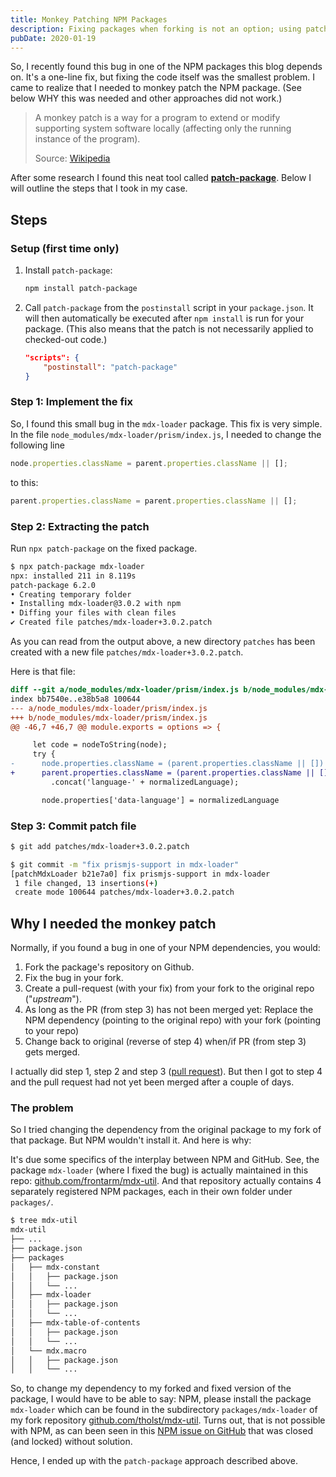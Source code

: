 ```yaml
---
title: Monkey Patching NPM Packages
description: Fixing packages when forking is not an option; using patch-package
pubDate: 2020-01-19
---
```


So, I recently found this bug in one of the NPM packages this blog depends on. It's a one-line fix, but fixing the code itself was the smallest problem. I came to realize that I needed to monkey patch the NPM package. (See below WHY this was needed and other approaches did not work.)

> A monkey patch is a way for a program to extend or modify supporting system software locally (affecting only the running instance of the program).
>
> Source: [Wikipedia](https://en.wikipedia.org/wiki/Monkey_patch)

After some research I found this neat tool called [**patch-package**](https://github.com/ds300/patch-package). Below I will outline the steps that I took in my case.

## Steps

### Setup (first time only)

1. Install `patch-package`:

    ```bash
    npm install patch-package
    ```

2. Call `patch-package` from the `postinstall` script in your `package.json`. It will then automatically be executed after `npm install` is run for your package. (This also means that the patch is not necessarily applied to checked-out code.)

    ```json
    "scripts": {
        "postinstall": "patch-package"
    }
    ```

### Step 1: Implement the fix

So, I found this small bug in the `mdx-loader` package. This fix is very simple. In the file `node_modules/mdx-loader/prism/index.js`, I needed to change the following line

```js
node.properties.className = parent.properties.className || [];
```

to this:

```js
parent.properties.className = parent.properties.className || [];
```

### Step 2: Extracting the patch

Run `npx patch-package` on the fixed package.

```bash
$ npx patch-package mdx-loader
npx: installed 211 in 8.119s
patch-package 6.2.0
• Creating temporary folder
• Installing mdx-loader@3.0.2 with npm
• Diffing your files with clean files
✔ Created file patches/mdx-loader+3.0.2.patch
```

As you can read from the output above, a new directory `patches` has been created with a new file `patches/mdx-loader+3.0.2.patch`.

Here is that file:

```diff
diff --git a/node_modules/mdx-loader/prism/index.js b/node_modules/mdx-loader/prism/index.js
index bb7540e..e38b5a8 100644
--- a/node_modules/mdx-loader/prism/index.js
+++ b/node_modules/mdx-loader/prism/index.js
@@ -46,7 +46,7 @@ module.exports = options => {

     let code = nodeToString(node);
     try {
-      node.properties.className = (parent.properties.className || [])
+      parent.properties.className = (parent.properties.className || [])
         .concat('language-' + normalizedLanguage);

       node.properties['data-language'] = normalizedLanguage

```

### Step 3: Commit patch file

```bash
$ git add patches/mdx-loader+3.0.2.patch

$ git commit -m "fix prismjs-support in mdx-loader"
[patchMdxLoader b21e7a0] fix prismjs-support in mdx-loader
 1 file changed, 13 insertions(+)
 create mode 100644 patches/mdx-loader+3.0.2.patch
```

## Why I needed the monkey patch

Normally, if you found a bug in one of your NPM dependencies, you would:

1. Fork the package's repository on Github.
2. Fix the bug in your fork.
3. Create a pull-request (with your fix) from your fork to the original repo ("*upstream*").
4. As long as the PR (from step 3) has not been merged yet: Replace the NPM dependency (pointing to the original repo) with your fork (pointing to your repo)
5. Change back to original (reverse of step 4) when/if PR (from step 3) gets merged.

I actually did step 1, step 2 and step 3 ([pull request](https://github.com/frontarm/mdx-util/pull/58)). But then I got to step 4 and the pull request had not yet been merged after a couple of days. 

### The problem
So I tried changing the dependency from the original package to my fork of that package. But NPM wouldn't install it. And here is why: 

It's due some specifics of the interplay between NPM and GitHub. See, the package `mdx-loader` (where I fixed the bug) is actually maintained in this repo: [github.com/frontarm/mdx-util](https://github.com/frontarm/mdx-util). And that repository actually contains 4 separately registered NPM packages, each in their own folder under `packages/`. 


```bash
$ tree mdx-util
mdx-util
├── ...
├── package.json
├── packages
│   ├── mdx-constant
│   │   ├── package.json
│   │   └── ...
│   ├── mdx-loader
│   │   ├── package.json
│   │   └── ...
│   ├── mdx-table-of-contents
│   │   ├── package.json
│   │   └── ...
│   └── mdx.macro
│   │   ├── package.json
│   │   └── ...
```

So, to change my dependency to my forked and fixed version of the package, I would have to be able to say: NPM, please install the package `mdx-loader` which can be found in the subdirectory `packages/mdx-loader` of my fork repository [github.com/tholst/mdx-util](https://github.com/tholst/mdx-util). Turns out, that is not possible with NPM, as can been seen in this [NPM issue on GitHub](https://github.com/npm/npm/issues/2974) that was closed (and locked) without solution.

Hence, I ended up with the `patch-package` approach described above.